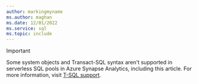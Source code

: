 ```yaml
---
author: markingmyname
ms.author: maghan
ms.date: 12/01/2022
ms.service: sql
ms.topic: include
---
```


> [!IMPORTANT]
> Some system objects and Transact-SQL syntax aren't supported in serverless SQL pools in Azure Synapse Analytics, including this article. For more information, visit [T-SQL support](/azure/synapse-analytics/sql/on-demand-workspace-overview#t-sql-support).
